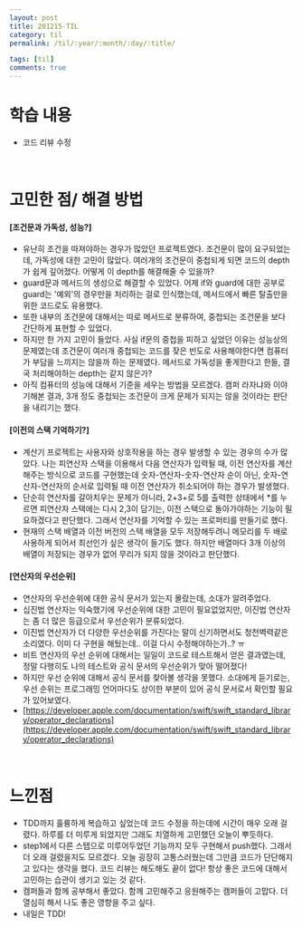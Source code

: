 ```yaml
---
layout: post
title: 201215-TIL
category: til
permalink: /til/:year/:month/:day/:title/

tags: [til]
comments: true
---
```

# 학습 내용
- 코드 리뷰 수정

<br>

# 고민한 점/ 해결 방법
#### [조건문과 가독성, 성능?]
- 유난히 조건을 따져야하는 경우가 많았던 프로젝트였다. 조건문이 많이 요구되었는데, 가독성에 대한 고민이 많았다. 여러개의 조건문이 중첩되게 되면 코드의 depth가 쉽게 깊어졌다. 어떻게 이 depth를 해결해줄 수 있을까?
- guard문과 메서드의 생성으로 해결할 수 있었다. 어제 if와 guard에 대한 공부로 guard는 '예외'의 경우만을 처리하는 걸로 인식했는데, 메서드에서 빠른 탈출만을 위한 코드로도 유용했다.
- 또한 내부의 조건문에 대해서는 따로 메서드로 분류하여, 중첩되는 조건문을 보다 간단하게 표현할 수 있었다.
- 하지만 한 가지 고민이 들었다. 사실 if문의 중첩을 피하고 싶었던 이유는 성능상의 문제였는데 조건문이 여러개 중첩되는 코드를 잦은 빈도로 사용해야한다면 컴퓨터가 부담을 느끼지는 않을까 하는 문제였다. 메서드로 가독성을 좋게한다고 한들, 결국 처리해야하는 depth는 같지 않은가?
- 아직 컴퓨터의 성능에 대해서 기준을 세우는 방법을 모르겠다. 캠퍼 라자냐와 이야기해본 결과, 3개 정도 중첩되는 조건문이 크게 문제가 되지는 않을 것이라는 판단을 내리기는 했다.

#### [이전의 스택 기억하기?]
- 계산기 프로젝트는 사용자와 상호작용을 하는 경우 발생할 수 있는 경우의 수가 많았다. 나는 피연산자 스택을 이용해서 다음 연산자가 입력될 때, 이전 연산자를 계산해주는 방식으로 코드를 구현했는데 숫자-연산자-숫자-연산자 순이 아닌, 숫자-연산자-연산자의 순서로 입력될 때 이전 연산자가 취소되어야 하는 경우가 발생했다.
- 단순히 연산자를 갈아치우는 문제가 아니라, 2+3+로 5를 출력한 상태에서 *를 누르면 피연산자 스택에는 다시 2,3이 담기는, 이전 스택으로 돌아가야하는 기능이 필요하겠다고 판단했다. 그래서 연산자를 기억할 수 있는 프로퍼티를 만들기로 했다.
- 현재의 스택 배열과 이전 버전의 스택 배열을 모두 저장해두려니 메모리를 두 배로 사용하게 되어서 최선인가 싶은 생각이 들기도 했다. 하지만 배열마다 3개 이상의 배열이 저장되는 경우가 없어 무리가 되지 않을 것이라고 판단했다.

#### [연산자의 우선순위]
- 연산자의 우선순위에 대한 공식 문서가 있는지 몰랐는데, 소대가 알려주었다.
- 십진법 연산자는 익숙했기에 우선순위에 대한 고민이 필요없었지만, 이진법 연산자는 좀 더 많은 등급으로서 우선순위가 분류되었다.
- 이진법 연산자가 더 다양한 우선순위를 가진다는 말이 신기하면서도 청천벽력같은 소리였다. 이미 다 구현을 해뒀는데.. 이걸 다시 수정해야하는가..? ㅠ
- 비트 연산자의 우선 순위에 대해서는 일일이 코드로 테스트해서 얻은 결과였는데, 정말 다행히도 나의 테스트와 공식 문서의 우선순위가 맞아 떨어졌다!
- 하지만 우선 순위에 대해서 공식 문서를 찾아볼 생각을 못했다. 소대에게 듣기로는, 우선 순위는 프로그래밍 언어마다도 상이한 부분이 있어 공식 문서로서 확인할 필요가 있어보였다.
- [https://developer.apple.com/documentation/swift/swift_standard_library/operator_declarations](https://developer.apple.com/documentation/swift/swift_standard_library/operator_declarations)


<br>

# 느낀점
- TDD까지 훌륭하게 복습하고 싶었는데 코드 수정을 하는데에 시간이 매우 오래 걸렸다. 하루를 더 미루게 되었지만 그래도 치열하게 고민했던 오늘이 뿌듯하다.
- step1에서 다른 스탭으로  미루어두었던 기능까지 모두 구현해서 push했다. 그래서 더 오래 걸렸을지도 모르겠다. 오늘 굉장히 고통스러웠는데 그만큼 코드가 단단해지고 있다는 생각을 했다. 코드 리뷰는 해도해도 끝이 없다! 항상 좋은 코드에 대해서 고민하는 습관이 생기고 있는 것 같다.
- 캠퍼들과 함께 공부해서 좋았다. 함께 고민해주고 응원해주는 캠퍼들이 고맙다. 더 열심히 해서 나도 좋은 영향을 주고 싶다.
- 내일은 TDD!
